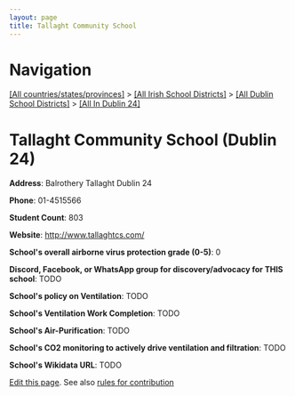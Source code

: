 ```yaml
---
layout: page
title: Tallaght Community School
---
```

# Navigation

[[All countries/states/provinces]](../../../..) > [[All Irish School Districts]](../../..) > [[All Dublin School Districts]](../..) > [[All In Dublin 24]](..)

# Tallaght Community School (Dublin 24)

**Address**: Balrothery Tallaght Dublin 24

**Phone**: 01-4515566

**Student Count**: 803

**Website**: <http://www.tallaghtcs.com/>

**School's overall airborne virus protection grade (0-5)**: 0

**Discord, Facebook, or WhatsApp group for discovery/advocacy for THIS school**: TODO

**School's policy on Ventilation**: TODO

**School's Ventilation Work Completion**: TODO

**School's Air-Purification**: TODO

**School's CO2 monitoring to actively drive ventilation and filtration**: TODO

**School's Wikidata URL**: TODO


[Edit this page](https://github.com/ventilate-schools/Ireland/edit/main/./Dublin_24/Tallaght_Community_School.md). See also [rules for contribution](../../../contribution-rules/)